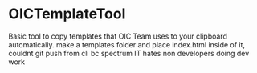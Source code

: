 # OICTemplateTool

Basic tool to copy templates that OIC Team uses to your clipboard automatically. make a templates folder and place index.html inside of it, couldnt git push from cli bc spectrum IT hates non developers doing dev work
